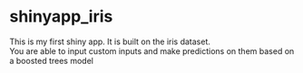 # shinyapp_iris
This is my first shiny app.  It is built on the iris dataset.  
You are able to input custom inputs and make predictions on 
them based on a boosted trees model
